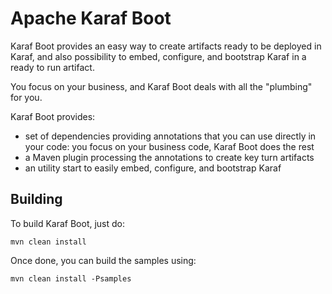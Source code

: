<!--
    Licensed to the Apache Software Foundation (ASF) under one
    or more contributor license agreements.  See the NOTICE file
    distributed with this work for additional information
    regarding copyright ownership.  The ASF licenses this file
    to you under the Apache License, Version 2.0 (the
    "License"); you may not use this file except in compliance
    with the License.  You may obtain a copy of the License at

      http://www.apache.org/licenses/LICENSE-2.0

    Unless required by applicable law or agreed to in writing,
    software distributed under the License is distributed on an
    "AS IS" BASIS, WITHOUT WARRANTIES OR CONDITIONS OF ANY
    KIND, either express or implied.  See the License for the
    specific language governing permissions and limitations
    under the License.
-->

# Apache Karaf Boot

Karaf Boot provides an easy way to create artifacts ready to be deployed in Karaf, and also possibility to embed, configure, and bootstrap Karaf in a ready to run artifact.

You focus on your business, and Karaf Boot deals with all the "plumbing" for you.

Karaf Boot provides:

* set of dependencies providing annotations that you can use directly in your code: you focus on your business code, Karaf Boot does the rest
* a Maven plugin processing the annotations to create key turn artifacts
* an utility start to easily embed, configure, and bootstrap Karaf

## Building

To build Karaf Boot, just do:

    mvn clean install

Once done, you can build the samples using:

    mvn clean install -Psamples